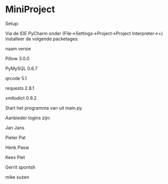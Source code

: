 # MiniProject

Setup:

Via de IDE PyCharm onder (File->Settings->Project->Project Interpreter->+) installeer de volgende packetages:

naam            versie

Pillow          3.0.0

PyMySQL         0.6.7

qrcode          5.1

requests        2.8.1

xmltodict       0.9.2


Start het programma van uit main.py.

Aanbieder logins zijn:

Jan
Jans

Pieter
Pat

Henk
Pasw

Kees
Piet

Gerrit
spontsh

mike
suzen

